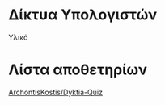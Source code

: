 # Δίκτυα Υπολογιστών

Υλικό

# Λίστα αποθετηρίων

[ArchontisKostis/Dyktia-Quiz](https://github.com/ArchontisKostis/Dyktia-Quiz)
